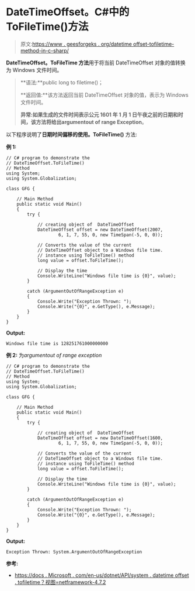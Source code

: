 # DateTimeOffset。C#中的 ToFileTime()方法

> 原文:[https://www . geesforgeks . org/datetime offset-tofiletime-method-in-c-sharp/](https://www.geeksforgeeks.org/datetimeoffset-tofiletime-method-in-c-sharp/)

**DateTimeOffset。ToFileTime 方法**用于将当前 DateTimeOffset 对象的值转换为 Windows 文件时间。

> **语法:**public long to filetime()；
> 
> **返回值:**该方法返回当前 DateTimeOffset 对象的值，表示为 Windows 文件时间。
> 
> **异常:**如果生成的文件时间表示公元 1601 年 1 月 1 日午夜之前的日期和时间，该方法将给出**argumentout of range Exception**。

以下程序说明了**日期时间偏移的使用。ToFileTime()** 方法:

**例 1:**

```
// C# program to demonstrate the
// DateTimeOffset.ToFileTime()
// Method
using System;
using System.Globalization;

class GFG {

    // Main Method
    public static void Main()
    {
        try {

            // creating object of  DateTimeOffset
            DateTimeOffset offset = new DateTimeOffset(2007,
                    6, 1, 7, 55, 0, new TimeSpan(-5, 0, 0));

            // Converts the value of the current
            // DateTimeOffset object to a Windows file time.
            // instance using ToFileTime() method
            long value = offset.ToFileTime();

            // Display the time
            Console.WriteLine("Windows file time is {0}", value);
        }

        catch (ArgumentOutOfRangeException e) 
        {
            Console.Write("Exception Thrown: ");
            Console.Write("{0}", e.GetType(), e.Message);
        }
    }
}
```

**Output:**

```
Windows file time is 128251761000000000

```

**例 2:** 为*argumentout of range exception*

```
// C# program to demonstrate the
// DateTimeOffset.ToFileTime()
// Method
using System;
using System.Globalization;

class GFG {

    // Main Method
    public static void Main()
    {
        try {

            // creating object of  DateTimeOffset
            DateTimeOffset offset = new DateTimeOffset(1600,
                    6, 1, 7, 55, 0, new TimeSpan(-5, 0, 0));

            // Converts the value of the current
            // DateTimeOffset object to a Windows file time.
            // instance using ToFileTime() method
            long value = offset.ToFileTime();

            // Display the time
            Console.WriteLine("Windows file time is {0}", value);
        }

        catch (ArgumentOutOfRangeException e) 
        {
            Console.Write("Exception Thrown: ");
            Console.Write("{0}", e.GetType(), e.Message);
        }
    }
}
```

**Output:**

```
Exception Thrown: System.ArgumentOutOfRangeException

```

**参考:**

*   [https://docs . Microsoft . com/en-us/dotnet/API/system . datetime offset . tofiletime？视图=netframework-4.7.2](https://docs.microsoft.com/en-us/dotnet/api/system.datetimeoffset.tofiletime?view=netframework-4.7.2)